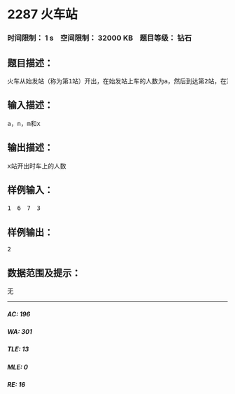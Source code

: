 # 2287 火车站   
### 时间限制： 1 s&nbsp;&nbsp;&nbsp;&nbsp;空间限制： 32000 KB&nbsp;&nbsp;&nbsp;&nbsp;题目等级： 钻石  
## 题目描述：  

<pre>
火车从始发站（称为第1站）开出，在始发站上车的人数为a，然后到达第2站，在第2站有人上、下车，但上、下车的人数相同，因此在第2站开出时（即在到达第3站之前）车上的人数保持为a人。从第3站起（包括第3站）上、下车的人数有一定的规律：上车的人数都是前两站上车人数之和，而下车人数等于上一站上车人数，一直到终点站的前一站（第n-1站），都满足此规律。现给出的条件是：共有N个车站，始发站上车的人数为a，最后一站下车的人数是m（全部下车）。试问从x站开出时车上的人数是多少？若无解输出“No answer.”（所有数据均在longint范围内）
</pre>
  
  
## 输入描述：  

<pre>
a，n，m和x
</pre>
  
  
## 输出描述：  

<pre>
x站开出时车上的人数
</pre>
  
  
## 样例输入：  

<pre>
1　6　7　3
</pre>
  
  
## 样例输出：  

<pre>
2
</pre>
  
  
## 数据范围及提示：  

<pre>
无
</pre>
  
  
***  

##### AC: 196  
##### WA: 301  
##### TLE: 13  
##### MLE: 0  
##### RE: 16  
